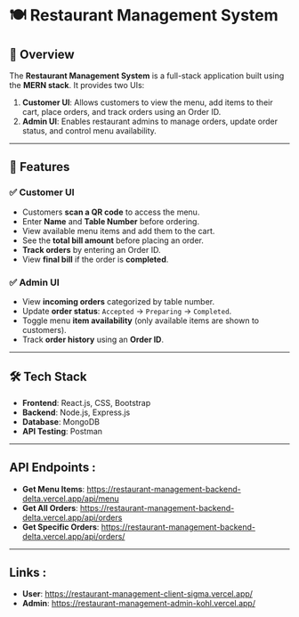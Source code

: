 # 🍽 Restaurant Management System

## 📝 Overview
The **Restaurant Management System** is a full-stack application built using the **MERN stack**. It provides two UIs:
1. **Customer UI**: Allows customers to view the menu, add items to their cart, place orders, and track orders using an Order ID.
2. **Admin UI**: Enables restaurant admins to manage orders, update order status, and control menu availability.

---

## 🚀 Features

### ✅ **Customer UI**
- Customers **scan a QR code** to access the menu.
- Enter **Name** and **Table Number** before ordering.
- View available menu items and add them to the cart.
- See the **total bill amount** before placing an order.
- **Track orders** by entering an Order ID.
- View **final bill** if the order is **completed**.

### ✅ **Admin UI**
- View **incoming orders** categorized by table number.
- Update **order status**: `Accepted` → `Preparing` → `Completed`.
- Toggle menu **item availability** (only available items are shown to customers).
- Track **order history** using an **Order ID**.

---

## 🛠 Tech Stack
- **Frontend**: React.js, CSS, Bootstrap
- **Backend**: Node.js, Express.js
- **Database**: MongoDB
- **API Testing**: Postman

---

## API Endpoints :

- **Get Menu Items**: https://restaurant-management-backend-delta.vercel.app/api/menu
- **Get All Orders**: https://restaurant-management-backend-delta.vercel.app/api/orders
- **Get Specific Orders**: https://restaurant-management-backend-delta.vercel.app/api/orders/<id>


---

## Links :

- **User**: https://restaurant-management-client-sigma.vercel.app/
- **Admin**: https://restaurant-management-admin-kohl.vercel.app/


